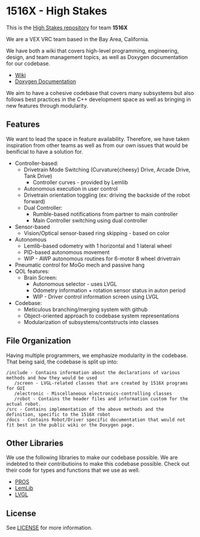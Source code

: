 # 1516X - High Stakes

This is the [High Stakes repository](https://github.com/calhighrobotics/high_stakes_x) for team **1516X**

We are a VEX VRC team based in the Bay Area, California.

We have both a wiki that covers high-level programming, engineering, design, and team management topics, as well as Doxygen documentation for our codebase.

- [Wiki](https://calhighrobotics.github.io/1516x)
- [Doxygen Documentation](https://calhighrobotics.github.io/high_stakes_x)

We aim to have a cohesive codebase that covers many subsystems but also follows best practices in the C++ development space as well as bringing in new features through modularity.

## Features

We want to lead the space in feature availability. Therefore, we have taken inspiration from other teams as well as from our own issues that would be benificial to have a solution for.

- Controller-based:
   - Drivetrain Mode Switching (Curvature{cheesy} Drive, Arcade Drive, Tank Drive)
      - Controller curves - provided by Lemlib
   - Autonomous execution in user control
   - Drivetrain orientation toggling (ex: driving the backside of the robot forward)
   - Dual Controller:
      - Rumble-based notifications from partner to main controller
      - Main Controller switching using dual controller
- Sensor-based
   - Vision/Optical sensor-based ring skipping - based on color
- Autonomous
   - Lemlib-based odometry with 1 horizontal and 1 lateral wheel
   - PID-based autonomous movement
   - WIP - AWP autonomous routines for 6-motor 8 wheel drivetrain
- Pneumatic control for MoGo mech and passive hang
- QOL features:
   - Brain Screen:
      - Autonomous selector - uses LVGL
      - Odometry information + rotation sensor status in auton period
      - WIP - Driver control information screen using LVGL
- Codebase:
   - Meticulous branching/merging system with github
   - Object-oriented approach to codebase system representations
   - Modularization of subsystems/contstructs into classes


## File Organization

Having multiple programmers, we emphasize modularity in the codebase. That being said, the codebase is split up into:

```text
/include - Contains information about the declarations of various methods and how they would be used
   /screen - LVGL-related classes that are created by 1516X programs for GUI
   /electronic - Miscellaneous electronics-controlling classes
   /robot - Contains the header files and information custom for the actual robot.
/src - Contains implementation of the above methods and the definition, specific to the 1516X robot
/docs - Contains Robot/Driver specific documentation that would not fit best in the public wiki or the Doxygen page.
```

## Other Libraries

We use the following libraries to make our codebase possible. We are indebted to their contributioins to make this codebase possible. Check out their code for types and functions that we use as well.

- [PROS](https://pros.cs.purdue.edu/v5/pros-4/)
- [LemLib](https://lemlib.readthedocs.io/)
- [LVGL](https://docs.lvgl.io/8.3/)

## License

See [LICENSE](https://github.com/calhighrobotics/high_stakes_x/blob/main/LICENSE) for more information.
